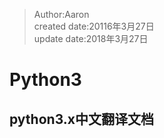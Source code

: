 >Author:Aaron<br>
>created date:20116年3月27日<br>
>update date:2018年3月27日

# Python3

## python3.x中文翻译文档
